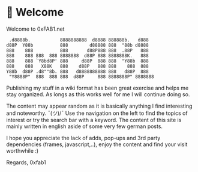 # 👋 Welcome

Welcome to 0xFAB1.net

```text
 .d8888b.           8888888888  d8888 888888b.   d888   
d88P  Y88b          888        d88888 888  "88b d8888   
888    888          888       d88P888 888  .88P   888   
888    888 888  888 8888888  d88P 888 8888888K.   888   
888    888 `Y8bd8P' 888     d88P  888 888  "Y88b  888   
888    888   X88K   888    d88P   888 888    888  888   
Y88b  d88P .d8""8b. 888   d8888888888 888   d88P  888   
 "Y8888P"  888  888 888  d88P     888 8888888P" 8888888 
```

Publishing my stuff in a wiki format has been great exercise and helps me stay organized.
As longs as this works well for me I will continue doing so.

The content may appear random as it is basically anything I find interesting and noteworthy. ¯\(ツ)/¯
Use the navigation on the left to find the topics of interest or try the search bar with a keyword.
The content of this site is mainly written in english aside of some very few german posts.

I hope you appreciate the lack of adds, pop-ups and 3rd party dependencies (frames, javascript,..), enjoy the content and find your visit worthwhile :)

Regards,
0xfab1
